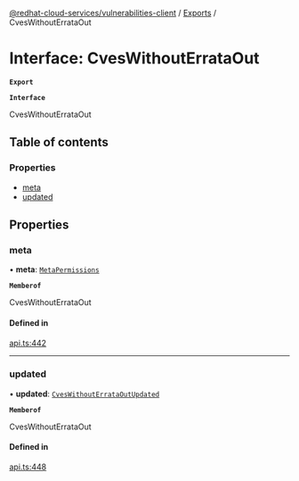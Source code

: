 [@redhat-cloud-services/vulnerabilities-client](../README.md) / [Exports](../modules.md) / CvesWithoutErrataOut

# Interface: CvesWithoutErrataOut

**`Export`**

**`Interface`**

CvesWithoutErrataOut

## Table of contents

### Properties

- [meta](CvesWithoutErrataOut.md#meta)
- [updated](CvesWithoutErrataOut.md#updated)

## Properties

### meta

• **meta**: [`MetaPermissions`](MetaPermissions.md)

**`Memberof`**

CvesWithoutErrataOut

#### Defined in

[api.ts:442](https://github.com/mkholjuraev/javascript-clients/blob/master/packages/vulnerabilities/api.ts#L442)

___

### updated

• **updated**: [`CvesWithoutErrataOutUpdated`](CvesWithoutErrataOutUpdated.md)

**`Memberof`**

CvesWithoutErrataOut

#### Defined in

[api.ts:448](https://github.com/mkholjuraev/javascript-clients/blob/master/packages/vulnerabilities/api.ts#L448)
